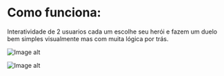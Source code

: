 # Como funciona:

<p>Interatividade de 2 usuarios cada um escolhe seu herói e fazem um duelo bem simples visualmente mas com muita lógica por trás.<p/>

![Image alt](https://github.com/ThalissonTSR/project-rpg/blob/94e12a5aef8a7ce371c10c2b1e52b0324820e579/Captura%20de%20Tela%20(250).png)

![Image alt](https://github.com/ThalissonTSR/project-rpg/blob/98009a1256e84a26ea6084f2588697e8281bfe93/Captura%20de%20Tela%20(251).png)

